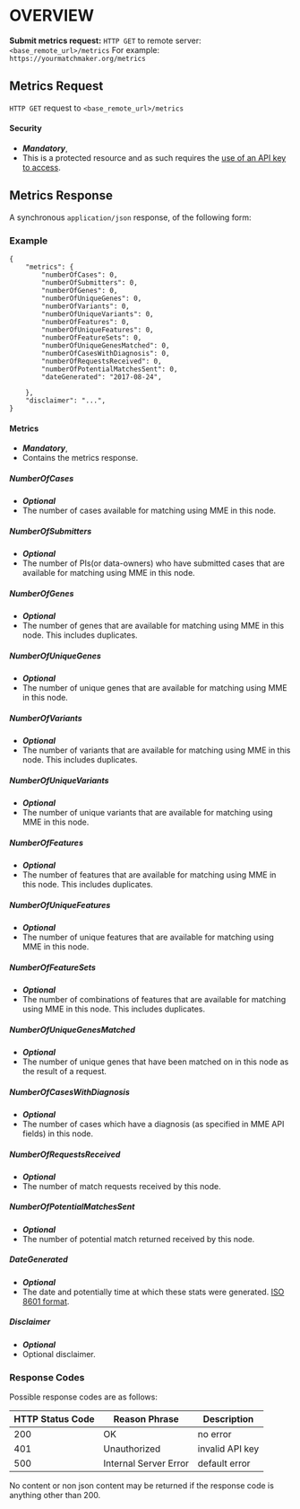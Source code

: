 # OVERVIEW

**Submit metrics request:**
`HTTP GET` to remote server: `<base_remote_url>/metrics`
For example: `https://yourmatchmaker.org/metrics`


## Metrics Request

`HTTP GET` request to `<base_remote_url>/metrics`

#### Security
* ***Mandatory***, 
* This is a protected resource and as such requires the [use of an API key to access](/join-protocol.md).

## Metrics Response
A synchronous `application/json` response, of the following form:

### Example

```
{
    "metrics": {
        "numberOfCases": 0,
        "numberOfSubmitters": 0,
        "numberOfGenes": 0,
        "numberOfUniqueGenes": 0,
        "numberOfVariants": 0,
        "numberOfUniqueVariants": 0,
        "numberOfFeatures": 0,
        "numberOfUniqueFeatures": 0,
        "numberOfFeatureSets": 0,
        "numberOfUniqueGenesMatched": 0,
        "numberOfCasesWithDiagnosis": 0,
        "numberOfRequestsReceived": 0,
        "numberOfPotentialMatchesSent": 0,
        "dateGenerated": "2017-08-24",
        
    },
    "disclaimer": "...", 
}
```

#### Metrics
* ***Mandatory***, 
* Contains the metrics response.

##### NumberOfCases
* ***Optional***
* The number of cases available for matching using MME in this node.

##### NumberOfSubmitters
* ***Optional***
* The number of PIs(or data-owners) who have submitted cases that are available for matching using MME in this node.

##### NumberOfGenes
* ***Optional***
* The number of genes that are available for matching using MME in this node. This includes duplicates.

##### NumberOfUniqueGenes
* ***Optional***
* The number of unique genes that are available for matching using MME in this node.

##### NumberOfVariants
* ***Optional***
* The number of variants that are available for matching using MME in this node. This includes duplicates.

##### NumberOfUniqueVariants
* ***Optional***
* The number of unique variants that are available for matching using MME in this node.

##### NumberOfFeatures
* ***Optional***
* The number of features that are available for matching using MME in this node. This includes duplicates.

##### NumberOfUniqueFeatures
* ***Optional***
* The number of unique features that are available for matching using MME in this node.

##### NumberOfFeatureSets
* ***Optional***
* The number of combinations of features that are available for matching using MME in this node. This includes duplicates.

##### NumberOfUniqueGenesMatched
* ***Optional***
* The number of unique genes that have been matched on in this node as the result of a request.

##### NumberOfCasesWithDiagnosis
* ***Optional***
* The number of cases which have a diagnosis (as specified in MME API fields) in this node.

##### NumberOfRequestsReceived
* ***Optional***
* The number of match requests received by this node.

##### NumberOfPotentialMatchesSent
* ***Optional***
* The number of potential match returned received by this node.

##### DateGenerated
* ***Optional***
* The date and potentially time at which these stats were generated. [ISO 8601 format](https://en.wikipedia.org/wiki/ISO_8601).

##### Disclaimer
* ***Optional***
* Optional disclaimer.

### Response Codes
Possible response codes are as follows:

| HTTP Status Code | Reason Phrase | Description
| ---------------- | -------- | -----------
| 200 | OK | no error |
| 401 | Unauthorized | invalid API key
| 500 | Internal Server Error | default error

No content or non json content may be returned if the response code is anything other than 200.






